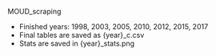 MOUD_scraping
- Finished years: 1998, 2003, 2005, 2010, 2012, 2015, 2017
- Final tables are saved as {year}_c.csv
- Stats are saved in {year}_stats.png
